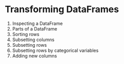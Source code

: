 # Transforming DataFrames

  1. Inspecting a DataFrame
  2. Parts of a DataFrame
  3. Sorting rows
  4. Subsetting columns
  5. Subsetting rows
  6. Subsetting rows by categorical variables
  7. Adding new columns

